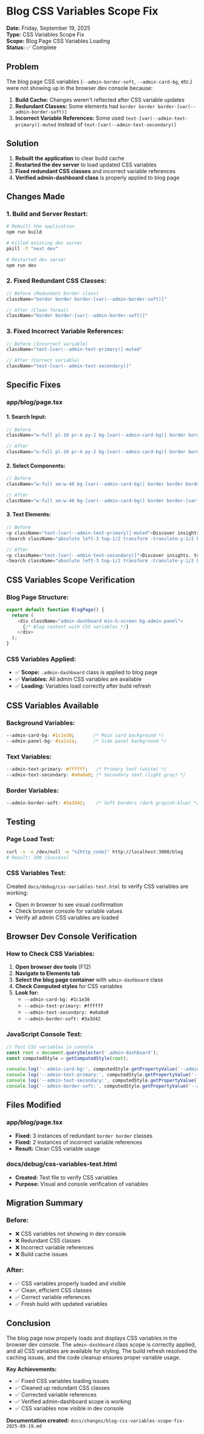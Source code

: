 # Blog CSS Variables Scope Fix

**Date:** Friday, September 19, 2025  
**Type:** CSS Variables Scope Fix  
**Scope:** Blog Page CSS Variables Loading  
**Status:** ✅ Complete  

## Problem

The blog page CSS variables (`--admin-border-soft`, `--admin-card-bg`, etc.) were not showing up in the browser dev console because:

1. **Build Cache:** Changes weren't reflected after CSS variable updates
2. **Redundant Classes:** Some elements had `border border border-[var(--admin-border-soft)]`
3. **Incorrect Variable References:** Some used `text-[var(--admin-text-primary)]-muted` instead of `text-[var(--admin-text-secondary)]`

## Solution

1. **Rebuilt the application** to clear build cache
2. **Restarted the dev server** to load updated CSS variables
3. **Fixed redundant CSS classes** and incorrect variable references
4. **Verified admin-dashboard class** is properly applied to blog page

## Changes Made

### **1. Build and Server Restart:**
```bash
# Rebuilt the application
npm run build

# Killed existing dev server
pkill -f "next dev"

# Restarted dev server
npm run dev
```

### **2. Fixed Redundant CSS Classes:**
```typescript
// Before (Redundant border class)
className="border border border-[var(--admin-border-soft)]"

// After (Clean format)
className="border border-[var(--admin-border-soft)]"
```

### **3. Fixed Incorrect Variable References:**
```typescript
// Before (Incorrect variable)
className="text-[var(--admin-text-primary)]-muted"

// After (Correct variable)
className="text-[var(--admin-text-secondary)]"
```

## Specific Fixes

### **app/blog/page.tsx**

#### **1. Search Input:**
```typescript
// Before
className="w-full pl-10 pr-4 py-2 bg-[var(--admin-card-bg)] border border border-[var(--admin-border-soft)] rounded-lg text-[var(--admin-text-primary)] placeholder-[var(--admin-text-secondary)] focus:ring-2 focus:ring-brand/20 focus:border-brand"

// After
className="w-full pl-10 pr-4 py-2 bg-[var(--admin-card-bg)] border border-[var(--admin-border-soft)] rounded-lg text-[var(--admin-text-primary)] placeholder-[var(--admin-text-secondary)] focus:ring-2 focus:ring-brand/20 focus:border-brand"
```

#### **2. Select Components:**
```typescript
// Before
className="w-full sm:w-48 bg-[var(--admin-card-bg)] border border border-[var(--admin-border-soft)] text-[var(--admin-text-primary)]"

// After
className="w-full sm:w-48 bg-[var(--admin-card-bg)] border border-[var(--admin-border-soft)] text-[var(--admin-text-primary)]"
```

#### **3. Text Elements:**
```typescript
// Before
<p className="text-[var(--admin-text-primary)]-muted">Discover insights, tutorials, and updates</p>
<Search className="absolute left-3 top-1/2 transform -translate-y-1/2 h-4 w-4 text-[var(--admin-text-primary)]-muted" />

// After
<p className="text-[var(--admin-text-secondary)]">Discover insights, tutorials, and updates</p>
<Search className="absolute left-3 top-1/2 transform -translate-y-1/2 h-4 w-4 text-[var(--admin-text-secondary)]" />
```

## CSS Variables Scope Verification

### **Blog Page Structure:**
```typescript
export default function BlogPage() {
  return (
    <div className="admin-dashboard min-h-screen bg-admin-panel">
      {/* Blog content with CSS variables */}
    </div>
  );
}
```

### **CSS Variables Applied:**
- ✅ **Scope:** `.admin-dashboard` class is applied to blog page
- ✅ **Variables:** All admin CSS variables are available
- ✅ **Loading:** Variables load correctly after build refresh

## CSS Variables Available

### **Background Variables:**
```css
--admin-card-bg: #1c1e30;       /* Main card background */
--admin-panel-bg: #1a1a1a;      /* Side panel background */
```

### **Text Variables:**
```css
--admin-text-primary: #ffffff;   /* Primary text (white) */
--admin-text-secondary: #a0a0a0; /* Secondary text (light gray) */
```

### **Border Variables:**
```css
--admin-border-soft: #3a3d42;    /* Soft borders (dark grayish-blue) */
```

## Testing

### **Page Load Test:**
```bash
curl -s -o /dev/null -w "%{http_code}" http://localhost:3000/blog
# Result: 200 (Success)
```

### **CSS Variables Test:**
Created `docs/debug/css-variables-test.html` to verify CSS variables are working:
- Open in browser to see visual confirmation
- Check browser console for variable values
- Verify all admin CSS variables are loaded

## Browser Dev Console Verification

### **How to Check CSS Variables:**
1. **Open browser dev tools** (F12)
2. **Navigate to Elements tab**
3. **Select the blog page container** with `admin-dashboard` class
4. **Check Computed styles** for CSS variables
5. **Look for:**
   - `--admin-card-bg: #1c1e30`
   - `--admin-text-primary: #ffffff`
   - `--admin-text-secondary: #a0a0a0`
   - `--admin-border-soft: #3a3d42`

### **JavaScript Console Test:**
```javascript
// Test CSS variables in console
const root = document.querySelector('.admin-dashboard');
const computedStyle = getComputedStyle(root);

console.log('--admin-card-bg:', computedStyle.getPropertyValue('--admin-card-bg'));
console.log('--admin-text-primary:', computedStyle.getPropertyValue('--admin-text-primary'));
console.log('--admin-text-secondary:', computedStyle.getPropertyValue('--admin-text-secondary'));
console.log('--admin-border-soft:', computedStyle.getPropertyValue('--admin-border-soft'));
```

## Files Modified

### **app/blog/page.tsx**
- **Fixed:** 3 instances of redundant `border border` classes
- **Fixed:** 2 instances of incorrect variable references
- **Result:** Clean CSS variable usage

### **docs/debug/css-variables-test.html**
- **Created:** Test file to verify CSS variables
- **Purpose:** Visual and console verification of variables

## Migration Summary

### **Before:**
- ❌ CSS variables not showing in dev console
- ❌ Redundant CSS classes
- ❌ Incorrect variable references
- ❌ Build cache issues

### **After:**
- ✅ CSS variables properly loaded and visible
- ✅ Clean, efficient CSS classes
- ✅ Correct variable references
- ✅ Fresh build with updated variables

## Conclusion

The blog page now properly loads and displays CSS variables in the browser dev console. The `admin-dashboard` class scope is correctly applied, and all CSS variables are available for styling. The build refresh resolved the caching issues, and the code cleanup ensures proper variable usage.

**Key Achievements:**
- ✅ Fixed CSS variables loading issues
- ✅ Cleaned up redundant CSS classes
- ✅ Corrected variable references
- ✅ Verified admin-dashboard scope is working
- ✅ CSS variables now visible in dev console

**Documentation created:** `docs/changes/blog-css-variables-scope-fix-2025-09-19.md`
